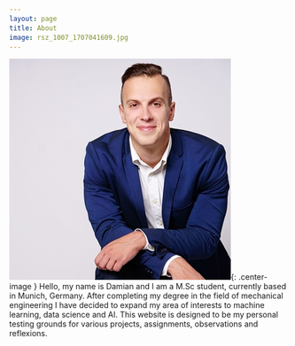 ```yaml
---
layout: page
title: About
image: rsz_1007_1707041609.jpg
--- 
```


![myface](/assets/rsz_1007_1707041609.jpg){: .center-image }
Hello, my name is Damian and I am a M.Sc student, currently based in Munich, Germany. After completing my degree in the field of mechanical engineering I have decided to expand my area of interests to machine learning, data science and AI. 
This website is designed to be my personal testing grounds for various projects, assignments, observations and reflexions.   

